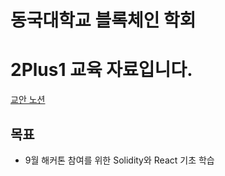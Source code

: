 # 동국대학교 블록체인 학회

# 2Plus1 교육 자료입니다.



[교안 노션](https://www.notion.so/bl0ckchain/eafcb6a247d94214944053f355e30c11?pvs=4)



## 목표

- 9월 해커톤 참여를 위한 Solidity와 React 기초 학습

